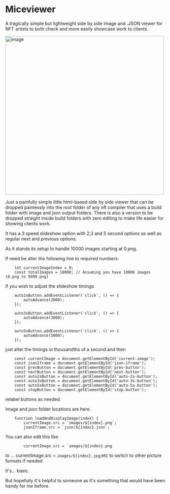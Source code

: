 # Miceviewer
A tragically simple but lightweight side by side image and .JSON viewer for NFT artists to both check and more easily showcase work to clients.

<img width="500" alt="image" src="https://github.com/Miceprincipal/Miceviewer/assets/114647280/a155cf3f-6ccf-43cf-8115-2376105077c4">


Just a painfully simple little html-based side by side viewer that can be dropped painlessly into the root folder of any nft compiler that uses a build folder with image and json output folders.
There is also a version to be dropped straight inside build folders with zero editing to make life easier for showing clients work. 

It has a 3 speed slideshow option with 2,3 and 5 second options as well as regular next and previous options.

As it stands its setup to handle 10000 images starting at 0.png. 

If need be alter the following line to required numbers:

        let currentImageIndex = 0;
        const totalImages = 10000; // Assuming you have 10000 images (0.png to 9999.png)

If you wish to adjust the slideshow timings 

        auto2sButton.addEventListener('click', () => {
            autoAdvance(2000);
        });

        auto3sButton.addEventListener('click', () => {
            autoAdvance(3000);
        });

        auto5sButton.addEventListener('click', () => {
            autoAdvance(5000);
        });

just alter the timings in thousandths of a second and then

        const currentImage = document.getElementById('current-image');
        const jsonIframe = document.getElementById('json-iframe');
        const prevButton = document.getElementById('prev-button');
        const nextButton = document.getElementById('next-button');
        const auto2sButton = document.getElementById('auto-2s-button');
        const auto3sButton = document.getElementById('auto-3s-button');
        const auto5sButton = document.getElementById('auto-5s-button');
        const stopButton = document.getElementById('stop-button');

relabel buttons as needed.

Image and json folder locations are here. 

        function loadAndDisplayImage(index) {
            currentImage.src = `images/${index}.png`;
            jsonIframe.src = `json/${index}.json`;

You can also edit this like 

            currentImage.src = `images/${index}.png

to ...     currentImage.src = `images/${index}.jpg`;etc to switch to other picture formats if needed

It's... basic.

But hopefully it's helpful to someone as it's something that would have been handy for me before.

